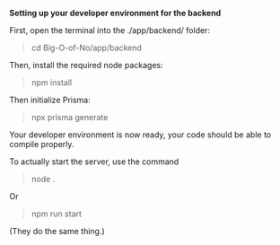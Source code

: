 **Setting up your developer environment for the backend**

First, open the terminal into the ./app/backend/ folder:
>cd Big-O-of-No/app/backend

Then, install the required node packages:
>npm install

Then initialize Prisma:
>npx prisma generate

Your developer environment is now ready, your code should be able to compile properly.

To actually start the server, use the command
>node .

Or 
>npm run start

(They do the same thing.)